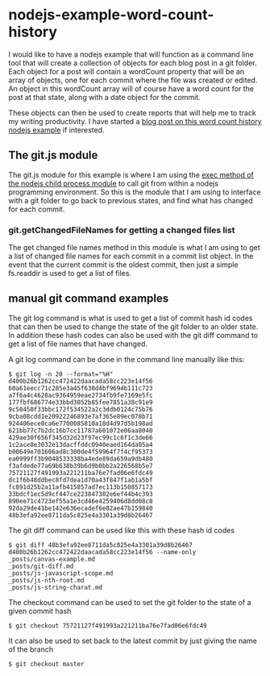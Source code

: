# nodejs-example-word-count-history

I would like to have a nodejs example that will function as a command line tool that will create a collection of objects for each blog post in a git folder. Each object for a post will contain a wordCount property that will be an array of objects, one for each commit where the file was created or edited. An object in this wordCount array will of course have a word count for the post at that state, along with a date object for the commit.

These objects can then be used to create reports that will help me to track my writing productivity. I have started a [blog post on this word count history nodejs example](https://dustinpfister.github.io/2020/10/22/nodejs-example-word-count-history/) if interested.

## The git.js module

The git.js module for this example is where I am using the [exec method of the nodejs child process module](https://dustinpfister.github.io/2020/10/21/nodejs-child-process-exec/) to call git from within a nodejs programming environment. So this is the module that I am using to interface with a git folder to go back to previous states, and find what has changed for each commit.

### git.getChangedFileNames for getting a changed files list

The get changed file names method in this module is what I am using to get a list of changed file names for each commit in a commit list object. In the event that the current commit is the oldest commit, then just a simple fs.readdir is used to get a list of files.


## manual git command examples

The git log command is what is used to get a list of commit hash id codes that can then be used to change the state of the git folder to an older state. In addition these hash codes can also be used with the git diff command to get a list of file names that have changed.

A git log command can be done in the command line manually like this:

```
$ git log -n 20 --format="%H"
d400b26b1262cc472422daacada58cc223e14f56
60a61eecc71c285e3a45f630d4bf9694b111c723
a7f6a4c4628ac9364959eae2734fb9fe7169e5fc
177fbf686774e33bbd3052b85fee7851a38c91e9
9c50450f33bbc172f534522a2c3ddb0124c75b76
9cba08cdd1e20922246893e7af365e89ec078b71
924406ece0ca6e7700085810a18d4d97d5b198ad
621bb77c7b2dc16b7cc11787a601072e06aa8040
429ae30f656f345d32d23f97ec99c1c6f1c3de66
1c2ace8e3032e13dacffddc0940eaed164da05a4
b00649e701606ad8c300de4f59964f7f4cf95373
ea0999ff3b9048533338ba4ede89da659a9db480
f3afdede77a69b638b39b6d9b0bb2a226568b5e7
75721127f491993a221211ba76e7fad06e6fdc49
dc1f6b48ddbec8fd7dea1d70a43f847f1ab1a5bf
fc891d25b2a11afb415857ad7ec113b150857173
33bdcf1ec5d9cf447ce223847302e6ef44b4c393
890ee71c4723ef55a1e3cd46e4259406d8dd08c8
92da29de41be142e636ecadef6e82ae47b159840
48b3efa92ee8711da5c825e4a3301a39d8b26467
```

The git diff command can be used like this with these hash id codes

```
$ git diff 48b3efa92ee8711da5c825e4a3301a39d8b26467 d400b26b1262cc472422daacada58cc223e14f56 --name-only
_posts/canvas-example.md
_posts/git-diff.md
_posts/js-javascript-scope.md
_posts/js-nth-root.md
_posts/js-string-charat.md
```

The checkout command can be used to set the git folder to the state of a given commit hash

```
$ git checkout 75721127f491993a221211ba76e7fad06e6fdc49
```

It can also be used to set back to the latest commit by just giving the name of the branch

```
$ git checkout master
```

